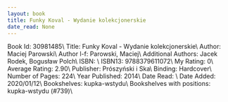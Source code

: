 ```yaml
---
layout: book
title: Funky Koval - Wydanie kolekcjonerskie
date_read: None
---
```


Book Id: 30981485\ 
Title: Funky Koval - Wydanie kolekcjonerskie\ 
Author: Maciej Parowski\ 
Author l-f: Parowski, Maciej\ 
Additional Authors: Jacek Rodek, Bogusław Polch\ 
ISBN: \ 
ISBN13: 9788379611072\ 
My Rating: 0\ 
Average Rating: 2.90\ 
Publisher: Prószyński i Ska\ 
Binding: Hardcover\ 
Number of Pages: 224\ 
Year Published: 2014\ 
Date Read: \ 
Date Added: 2020/01/12\ 
Bookshelves: kupka-wstydu\ 
Bookshelves with positions: kupka-wstydu (#739)\ 

